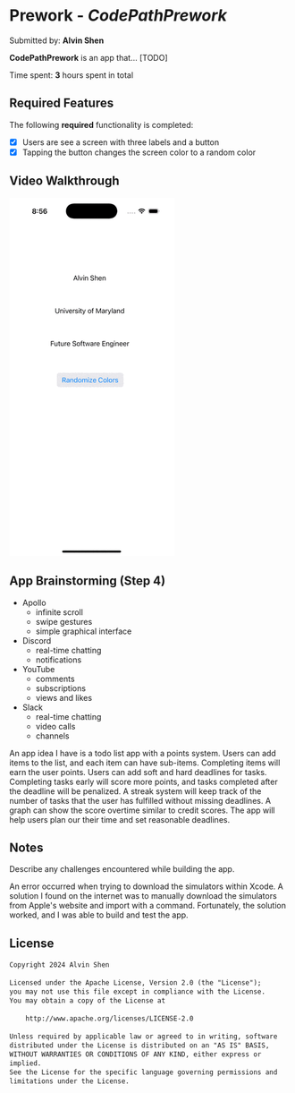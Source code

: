 # Prework - _CodePathPrework_

Submitted by: **Alvin Shen**

**CodePathPrework** is an app that... [TODO]

Time spent: **3** hours spent in total

## Required Features

The following **required** functionality is completed:

- [x] Users are see a screen with three labels and a button
- [x] Tapping the button changes the screen color to a random color

## Video Walkthrough

![App Demo](demo.gif)

## App Brainstorming (Step 4)

- Apollo
  - infinite scroll
  - swipe gestures
  - simple graphical interface
- Discord
  - real-time chatting
  - notifications
- YouTube
  - comments
  - subscriptions
  - views and likes
- Slack
  - real-time chatting
  - video calls
  - channels

An app idea I have is a todo list app with a points system. Users can add
items to the list, and each item can have sub-items. Completing items will
earn the user points. Users can add soft and hard deadlines for tasks.
Completing tasks early will score more points, and tasks completed after
the deadline will be penalized. A streak system will keep track of the
number of tasks that the user has fulfilled without missing deadlines. A
graph can show the score overtime similar to credit scores. The app will
help users plan our their time and set reasonable deadlines.

## Notes

Describe any challenges encountered while building the app.

An error occurred when trying to download the simulators within Xcode.
A solution I found on the internet was to manually download the simulators
from Apple's website and import with a command. Fortunately, the solution
worked, and I was able to build and test the app.

## License

    Copyright 2024 Alvin Shen

    Licensed under the Apache License, Version 2.0 (the "License");
    you may not use this file except in compliance with the License.
    You may obtain a copy of the License at

        http://www.apache.org/licenses/LICENSE-2.0

    Unless required by applicable law or agreed to in writing, software
    distributed under the License is distributed on an "AS IS" BASIS,
    WITHOUT WARRANTIES OR CONDITIONS OF ANY KIND, either express or implied.
    See the License for the specific language governing permissions and
    limitations under the License.
